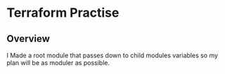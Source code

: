 # Terraform Practise

## Overview

I Made a root module that passes down to child modules variables so my plan will be as moduler as possible.